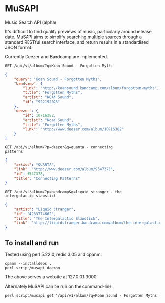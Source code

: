 # MuSAPI
Music Search API (alpha)

It's difficult to find quality previews of music, particularly around release date. MuSAPI aims to simplify searching multiple sources through a standard RESTful search interface, and return results in a standardised JSON format.

Currently Deezer and Bandcamp are implemented.

<code>GET /api/v1/album/?q=Koan Sound - Forgotten Myths</code>

```json
{
    "query": "Koan Sound - Forgotten Myths",
    "bandcamp": {
        "link": "http://koansound.bandcamp.com/album/forgotten-myths",
        "title": "Forgotten Myths",
        "artist": "KOAN Sound",
        "id": "922192078"
    },
    "deezer": {
        "id": 10716382,
        "artist": "Koan Sound",
        "title": "Forgotten Myths",
        "link": "http://www.deezer.com/album/10716382"
    }
}
```

<code>GET /api/v1/album/?p=deezer&q=quanta - connecting patterns</code>

```json
{
    "artist": "QUANTA",
    "link": "http://www.deezer.com/album/9547378",
    "id": 9547378,
    "title": "Connecting Patterns"
}
```

<code>GET /api/v1/album/?p=bandcamp&q=liquid stranger - the intergalactic slapstick</code>

```json
{
    "artist": "Liquid Stranger",
    "id": "4283774662",
    "title": "The Intergalactic Slapstick",
    "link": "http://liquidstranger.bandcamp.com/album/the-intergalactic-slapstick"
}
```

## To install and run

Tested using perl 5.22.0, redis 3.05 and cpanm:

```
cpanm --installdeps .
perl script/musapi daemon
```

The above serves a website at 127.0.0.1:3000

Alternately MuSAPI can be run on the command-line:

```
perl script/musapi get '/api/v1/album/?q=Koan Sound - Forgotten Myths'
```

